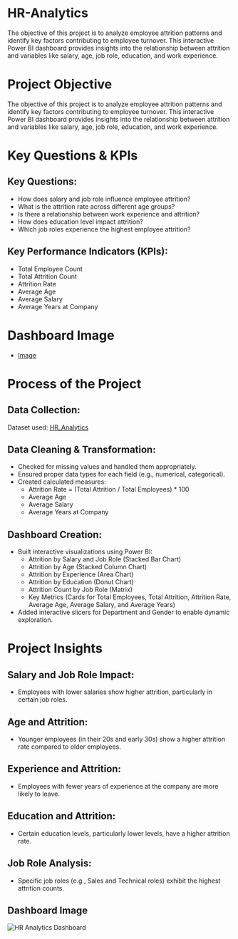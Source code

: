 # HR-Analytics
The objective of this project is to analyze employee attrition patterns and identify key factors contributing to employee turnover. This interactive Power BI dashboard provides insights into the relationship between attrition and variables like salary, age, job role, education, and work experience.

# Project Objective
The objective of this project is to analyze employee attrition patterns and identify key factors contributing to employee turnover. This interactive Power BI dashboard provides insights into the relationship between attrition and variables like salary, age, job role, education, and work experience.

# Key Questions & KPIs
## Key Questions:
- How does salary and job role influence employee attrition?
- What is the attrition rate across different age groups?
- Is there a relationship between work experience and attrition?
- How does education level impact attrition?
- Which job roles experience the highest employee attrition?
## Key Performance Indicators (KPIs):
- Total Employee Count
- Total Attrition Count
- Attrition Rate
- Average Age
- Average Salary
- Average Years at Company

# Dashboard Image
- <a href = "https://github.com/AkashKumar-47/HR-Analytics/blob/main/HR%20Analytics%20Dashboard.png">Image</a>
# Process of the Project
## Data Collection:
Dataset used: <a href = "https://github.com/AkashKumar-47/HR-Analytics/blob/main/HR_Analytics.csv">HR_Analytics</a> 
## Data Cleaning & Transformation:
- Checked for missing values and handled them appropriately.
- Ensured proper data types for each field (e.g., numerical, categorical).
- Created calculated measures: 
  - Attrition Rate = (Total Attrition / Total Employees) * 100
  - Average Age
  - Average Salary
  - Average Years at Company
## Dashboard Creation:
- Built interactive visualizations using Power BI: 
  - Attrition by Salary and Job Role (Stacked Bar Chart)
  - Attrition by Age (Stacked Column Chart)
  - Attrition by Experience (Area Chart)
  - Attrition by Education (Donut Chart)
  - Attrition Count by Job Role (Matrix)
  - Key Metrics (Cards for Total Employees, Total Attrition, Attrition Rate, Average Age, Average Salary, and Average Years)
- Added interactive slicers for Department and Gender to enable dynamic exploration.

# Project Insights
## Salary and Job Role Impact: 
- Employees with lower salaries show higher attrition, particularly in certain job roles.
## Age and Attrition: 
- Younger employees (in their 20s and early 30s) show a higher attrition rate compared to older employees.
## Experience and Attrition: 
- Employees with fewer years of experience at the company are more likely to leave.
## Education and Attrition: 
- Certain education levels, particularly lower levels, have a higher attrition rate.
## Job Role Analysis: 
- Specific job roles (e.g., Sales and Technical roles) exhibit the highest attrition counts.

## Dashboard Image
![HR Analytics Dashboard](https://github.com/user-attachments/assets/903a6bef-d862-4329-9ffc-5ebfe847b806)
